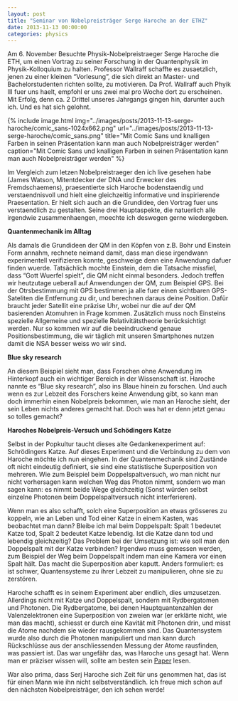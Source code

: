 ```yaml
---
layout: post
title: "Seminar von Nobelpreisträger Serge Haroche an der ETHZ"
date: 2013-11-13 00:00:00
categories: physics
---
```


Am 6. November Besuchte Physik-Nobelpreistraeger Serge Haroche die ETH, um einen Vortrag zu seiner Forschung in der
Quantenphysik im Physik-Kolloquium zu halten. Professor Wallraff schaffte es zusaetzlich, jenen zu einer kleinen
“Vorlesung”, die sich direkt an Master- und Bachelorstudenten richten sollte, zu motivieren. Da Prof. Wallraff auch
Phyik III fuer uns haelt, empfohl er uns zwei mal pro Woche dort zu erscheinen. Mit Erfolg, denn ca. 2 Drittel unseres
Jahrgangs gingen hin, darunter auch ich. Und es hat sich gelohnt.

{% include image.html
            img="../images/posts/2013-11-13-serge-haroche/comic_sans-1024x662.png"
            url="../images/posts/2013-11-13-serge-haroche/comic_sans.png"
            title="Mit Comic Sans und knalligen Farben in seinen Präsentation kann man auch Nobelpreisträger werden"
            caption="Mit Comic Sans und knalligen Farben in seinen Präsentation kann man auch Nobelpreisträger werden" %}

Im Vergleich zum letzen Nobelpreistraeger den ich live gesehen habe (James Watson, Mitentdecker der DNA und Erwecker des
Fremdschaemens), praesentierte sich Haroche bodenstaendig und verstaendnisvoll und hielt eine gleichzeitig informative
und inspirierende Praesentation. Er hielt sich auch an die Grundidee, den Vortrag fuer uns verstaendlich zu gestalten.
Seine drei Hauptaspekte, die natuerlich alle irgendwie zusammenhaengen, moechte ich deswegen gerne wiedergeben.

**Quantenmechanik im Alltag**

Als damals die Grundideen der QM in den Köpfen von z.B. Bohr und Einstein Form annahm, rechnete neimand damit, dass man
diese irgendwann experimentell verifizieren konnte, geschweige denn eine Anwendung dafuer finden wuerde. Tatsächlich
mochte Einstein, dem die Tatsache missfiel, dass “Gott Wuerfel spielt”, die QM nicht einmal besonders. Jedoch treffen
wir heutzutage ueberall auf Anwendungen der QM, zum Beispiel GPS. Bei der Otrsbestimmung mit GPS bestimmen ja alle fuer
einen sichtbaren GPS-Sateliten die Entfernung zu dir, und berechnen daraus deine Position. Dafür braucht jeder Satellit
eine präzise Uhr, wobei nur die auf der QM basierenden Atomuhren in Frage kommen. Zusätzlich muss noch Einsteins
spezielle Allgemeine und spezielle Relativitätstheorie berücksichtigt werden. Nur so kommen wir auf die beeindruckend
genaue Positionsbestimmung, die wir täglich mit unseren Smartphones nutzen damit die NSA besser weiss wo wir sind.

**Blue sky research**

An diesem Beispiel sieht man, dass Forschen ohne Anwendung im Hinterkopf auch ein wichtiger Bereich in der Wissenschaft
ist. Haroche nannte es “Blue sky research”, also ins Blaue hinein zu forschen. Und auch wenn es zur Lebzeit des
Forschers keine Anwendung gibt, so kann man doch immerhin einen Nobelpreis bekommen, wie man an Haroche sieht, der sein
Leben nichts anderes gemacht hat. Doch was hat er denn jetzt genau so tolles gemacht?

**Haroches Nobelpreis-Versuch und Schödingers Katze**

Selbst in der Popkultur taucht dieses alte Gedankenexperiment auf: Schrödingers Katze. Auf dieses Experiment und die
Verbindung zu dem von Haroche möchte ich nun eingehen. In der Quantenmechanik sind Zustände oft nicht eindeutig
definiert, sie sind eine statistische Superposition von mehreren. Wie zum Beispiel beim Doppelspaltversuch, wo man nicht
nur nicht vorhersagen kann welchen Weg das Photon nimmt, sondern wo man sagen kann: es nimmt beide Wege gleichzeitig
(Sonst würden selbst einzelne Photonen beim Doppelspaltversuch nicht interferieren).

Wenn man es also schafft, solch eine Superposition an etwas grösseres zu koppeln, wie an Leben und Tod einer Katze in
einem Kasten, was beobachtet man dann? Bleibe ich mal beim Doppelspalt: Spalt 1 bedeutet Katze tod, Spalt 2 bedeutet
Katze lebendig. Ist die Katze dann tod und lebendig gleichzeitig? Das Problem bei der Umsetzung ist: wie soll man den
Doppelspalt mit der Katze verbinden? Irgendwo muss gemessen werden, zum Beispiel der Weg beim Doppelspalt indem man eine
Kamera vor einen Spalt hält. Das macht die Superposition aber kaputt. Anders formuliert: es ist schwer, Quantensysteme
zu ihrer Lebzeit zu manipulieren, ohne sie zu zerstören.

Haroche schafft es in seinem Experiment aber endlich, dies umzusetzen. Allerdings nicht mit Katze und Doppelspalt,
sondern mit Rydbergatomen und Photonen. Die Rydbergatome, bei denen Hauptquantenzahlen der Valenzelektronen eine
Superposition von zweien war (er erklärte nicht, wie man das macht), schiesst er durch eine Kavität mit Photonen drin,
und misst die Atome nachdem sie wieder rausgekommen sind. Das Quantensystem wurde also durch die Photonen manipuliert
und man kann durch Rückschlüsse aus der anschliessenden Messung der Atome rausfinden, was passiert ist. Das war ungefähr
das, was Haroche uns gesagt hat. Wenn man er präziser wissen will, sollte am besten sein
[Paper](http://www.mpipks-dresden.mpg.de/~yast/Articles/MyArt/RMP00565.pdf) lesen.

War also prima, dass Serj Haroche sich Zeit für uns genommen hat, das ist für einen Mann wie ihn nicht
selbstverständlich. Ich freue mich schon auf den nächsten Nobelpreisträger, den ich sehen werde!
